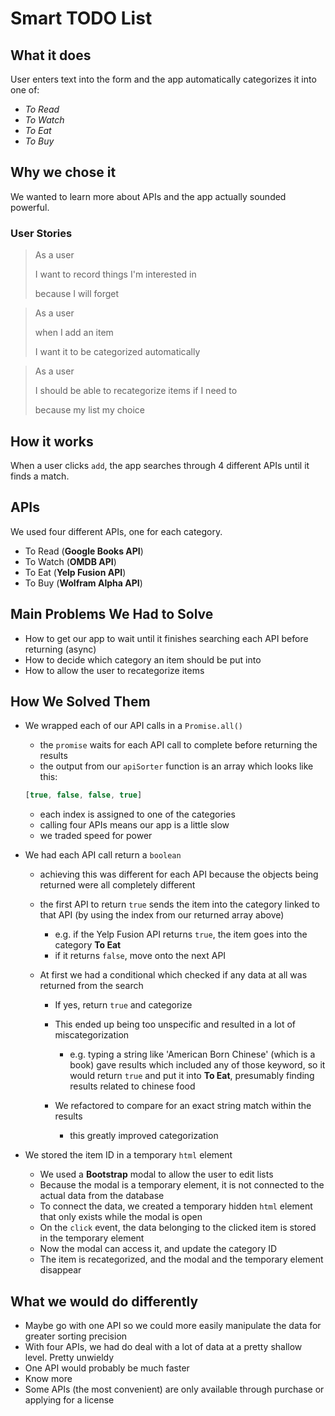 # Smart TODO List

## What it does

User enters text into the form and the app automatically categorizes it into one of:

- *To Read*
- *To Watch*
- *To Eat*
- *To Buy*

## Why we chose it

We wanted to learn more about APIs and the app actually sounded powerful.

### User Stories

> As a user
>
>I want to record things I'm interested in
>
> because I will forget

> As a user
>
> when I add an item 
>
> I want it to be categorized automatically

> As a user 
>
> I should be able to recategorize items if I need to
>
> because my list my choice

## How it works

When a user clicks `add`, the app searches through 4 different APIs until it finds a match.

## APIs

We used four different APIs, one for each category.

- To Read (**Google Books API**)
- To Watch (**OMDB API**)
- To Eat (**Yelp Fusion API**)
- To Buy (**Wolfram Alpha API**)

## Main Problems We Had to Solve

- How to get our app to wait until it finishes searching each API before returning (async)
- How to decide which category an item should be put into
- How to allow the user to recategorize items

## How We Solved Them

- We wrapped each of our API calls in a `Promise.all()`
    - the `promise` waits for each API call to complete before returning the results
    - the output from our `apiSorter` function is an array which looks like this:
    ``` js
    [true, false, false, true]
    ```
    - each index is assigned to one of the categories
    - calling four APIs means our app is a little slow
    - we traded speed for power
    
- We had each API call return a `boolean`

    - achieving this was different for each API because the objects being returned were all completely different
    - the first API to return `true` sends the item into the category linked to that API (by using the index from our returned array above)

      - e.g. if the Yelp Fusion API returns `true`, the item goes into the category 
      **To Eat**
      - if it returns `false`, move onto the next API
    - At first we had a conditional which checked if any data at all was returned from the search 
      - If yes, return `true` and categorize
      - This ended up being too unspecific and resulted in a lot of miscategorization
      
        - e.g. typing a string like 'American Born Chinese' (which is a book) gave results which included any of those keyword, so it would return `true` and put it into **To Eat**, presumably finding results related to chinese food
      - We refactored to compare for an exact string match within the results
        - this greatly improved categorization
        
- We stored the item ID in a temporary `html` element

    - We used a **Bootstrap** modal to allow the user to edit lists
    - Because the modal is a temporary element, it is not connected to the actual data from the database
    - To connect the data, we created a temporary hidden `html` element that only exists while the modal is open
    - On the `click` event, the data belonging to the clicked item is stored in the temporary element
    - Now the modal can access it, and update the category ID
    - The item is recategorized, and the modal and the temporary element disappear

## What we would do differently

- Maybe go with one API so we could more easily manipulate the data for greater sorting precision
- With four APIs, we had do deal with a lot of data at a pretty shallow level. Pretty unwieldy
- One API would probably be much faster
- Know more
- Some APIs (the most convenient) are only available through purchase or applying for a license


